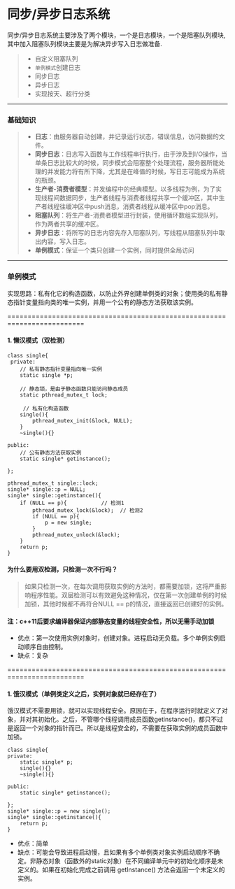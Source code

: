 同步/异步日志系统
===============
同步/异步日志系统主要涉及了两个模块，一个是日志模块，一个是阻塞队列模块,其中加入阻塞队列模块主要是为解决异步写入日志做准备.
> * 自定义阻塞队列
> * `单例模式`创建日志
> * 同步日志
> * 异步日志
> * 实现按天、超行分类 
----------------------------------
### 基础知识
>* **日志**：由服务器自动创建，并记录运行状态，错误信息，访问数据的文件。
>* **同步日志**：日志写入函数与工作线程串行执行，由于涉及到I/O操作，当单条日志比较大的时候，同步模式会阻塞整个处理流程，服务器所能处理的并发能力将有所下降，尤其是在峰值的时候，写日志可能成为系统的瓶颈。
>* **生产者-消费者模型**：并发编程中的经典模型。以多线程为例，为了实现线程间数据同步，生产者线程与消费者线程共享一个缓冲区，其中生产者线程往缓冲区中push消息，消费者线程从缓冲区中pop消息。
>* **阻塞队列**：将生产者-消费者模型进行封装，使用循环数组实现队列，作为两者共享的缓冲区。
>* **异步日志**：将所写的日志内容先存入阻塞队列，写线程从阻塞队列中取出内容，写入日志。
>* **单例模式**：保证一个类只创建一个实例，同时提供全局访问
----------------------------------
### 单例模式
实现思路：私有化它的构造函数，以防止外界创建单例类的对象；使用类的私有静态指针变量指向类的唯一实例，并用一个公有的静态方法获取该实例。

=========================================================================
#### 1. 懒汉模式（双检测）
```
class single{
 private:
    // 私有静态指针变量指向唯一实例
    static single *p;  
     
    // 静态锁，是由于静态函数只能访问静态成员
    static pthread_mutex_t lock; 
 
     // 私有化构造函数
    single(){
        pthread_mutex_init(&lock, NULL);
    }
    ~single(){}

public:
    // 公有静态方法获取实例
    static single* getinstance();

};

pthread_mutex_t single::lock;
single* single::p = NULL;
single* single::getinstance(){
    if (NULL == p){           // 检测1
        pthread_mutex_lock(&lock);  // 检测2
        if (NULL == p){
            p = new single;
        }
        pthread_mutex_unlock(&lock);
    }
    return p;
}
```
#### 为什么要用双检测，只检测一次不行吗？
> 如果只检测一次，在每次调用获取实例的方法时，都需要加锁，这将严重影响程序性能。双层检测可以有效避免这种情况，仅在第一次创建单例的时候加锁，其他时候都不再符合NULL == p的情况，直接返回已创建好的实例。
#### 注：c++11后要求编译器保证内部静态变量的线程安全性，所以无需手动加锁
* 优点：第一次使用实例对象时，创建对象。进程启动无负载。多个单例实例启动顺序自由控制。
* 缺点：复杂 

=========================================================================
#### 1. 饿汉模式（单例类定义之后，实例对象就已经存在了）
饿汉模式不需要用锁，就可以实现线程安全。原因在于，在程序运行时就定义了对象，并对其初始化。之后，不管哪个线程调用成员函数getinstance()，都只不过是返回一个对象的指针而已。所以是线程安全的，不需要在获取实例的成员函数中加锁。
```
class single{
private:
    static single* p;
    single(){}
    ~single(){}

public:
    static single* getinstance();

};
single* single::p = new single();
single* single::getinstance(){
    return p;
}
```
* 优点：简单
* 缺点：可能会导致进程启动慢，且如果有多个单例类对象实例启动顺序不确定。非静态对象（函数外的static对象）在不同编译单元中的初始化顺序是未定义的。如果在初始化完成之前调用 getInstance() 方法会返回一个未定义的实例。